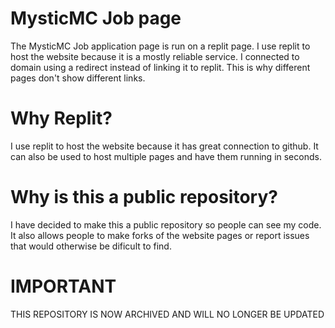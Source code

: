 # MysticMC Job page
The MysticMC Job application page is run on a replit page. I use replit to host the website because it is a mostly reliable service. I connected to domain using a redirect instead of linking it to replit. This is why different pages don't show different links.
# Why Replit?
I use replit to host the website because it has great connection to github. It can also be used to host multiple pages and have them running in seconds.
# Why is this a public repository?
I have decided to make this a public repository so people can see my code. It also allows people to make forks of the website pages or report issues that would otherwise be dificult to find.
# IMPORTANT
THIS REPOSITORY IS NOW ARCHIVED AND WILL NO LONGER BE UPDATED
